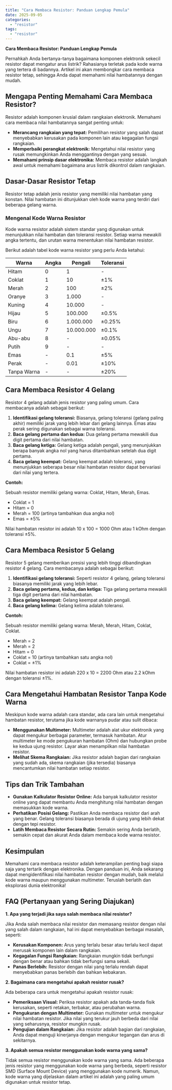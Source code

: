 ```yaml
---
title: "Cara Membaca Resistor: Panduan Lengkap Pemula"
date: 2025-09-05
categories: 
  - "resistor"
tags: 
  - "resistor"
---
```


**Cara Membaca Resistor: Panduan Lengkap Pemula**

Pernahkah Anda bertanya-tanya bagaimana komponen elektronik sekecil resistor dapat mengatur arus listrik? Rahasianya terletak pada kode warna yang tertera di badannya. Artikel ini akan membongkar cara membaca resistor tetap, sehingga Anda dapat memahami nilai hambatannya dengan mudah.

## Mengapa Penting Memahami Cara Membaca Resistor?

Resistor adalah komponen krusial dalam rangkaian elektronik. Memahami cara membaca nilai hambatannya sangat penting untuk:

- **Merancang rangkaian yang tepat:** Pemilihan resistor yang salah dapat menyebabkan kerusakan pada komponen lain atau kegagalan fungsi rangkaian.
- **Memperbaiki perangkat elektronik:** Mengetahui nilai resistor yang rusak memungkinkan Anda menggantinya dengan yang sesuai.
- **Memahami prinsip dasar elektronika:** Membaca resistor adalah langkah awal untuk memahami bagaimana arus listrik dikontrol dalam rangkaian.

## Dasar-Dasar Resistor Tetap

Resistor tetap adalah jenis resistor yang memiliki nilai hambatan yang konstan. Nilai hambatan ini ditunjukkan oleh kode warna yang terdiri dari beberapa gelang warna.

### Mengenal Kode Warna Resistor

Kode warna resistor adalah sistem standar yang digunakan untuk menunjukkan nilai hambatan dan toleransi resistor. Setiap warna mewakili angka tertentu, dan urutan warna menentukan nilai hambatan resistor.

Berikut adalah tabel kode warna resistor yang perlu Anda ketahui:

| Warna | Angka | Pengali | Toleransi |
| --- | --- | --- | --- |
| Hitam | 0 | 1 | \- |
| Coklat | 1 | 10 | ±1% |
| Merah | 2 | 100 | ±2% |
| Oranye | 3 | 1.000 | \- |
| Kuning | 4 | 10.000 | \- |
| Hijau | 5 | 100.000 | ±0.5% |
| Biru | 6 | 1.000.000 | ±0.25% |
| Ungu | 7 | 10.000.000 | ±0.1% |
| Abu-abu | 8 | \- | ±0.05% |
| Putih | 9 | \- | \- |
| Emas | \- | 0.1 | ±5% |
| Perak | \- | 0.01 | ±10% |
| Tanpa Warna | \- | \- | ±20% |

## Cara Membaca Resistor 4 Gelang

Resistor 4 gelang adalah jenis resistor yang paling umum. Cara membacanya adalah sebagai berikut:

1. **Identifikasi gelang toleransi:** Biasanya, gelang toleransi (gelang paling akhir) memiliki jarak yang lebih lebar dari gelang lainnya. Emas atau perak sering digunakan sebagai warna toleransi.
2. **Baca gelang pertama dan kedua:** Dua gelang pertama mewakili dua digit pertama dari nilai hambatan.
3. **Baca gelang ketiga:** Gelang ketiga adalah pengali, yang menunjukkan berapa banyak angka nol yang harus ditambahkan setelah dua digit pertama.
4. **Baca gelang keempat:** Gelang keempat adalah toleransi, yang menunjukkan seberapa besar nilai hambatan resistor dapat bervariasi dari nilai yang tertera.

**Contoh:**

Sebuah resistor memiliki gelang warna: Coklat, Hitam, Merah, Emas.

- Coklat = 1
- Hitam = 0
- Merah = 100 (artinya tambahkan dua angka nol)
- Emas = ±5%

Nilai hambatan resistor ini adalah 10 x 100 = 1000 Ohm atau 1 kOhm dengan toleransi ±5%.

## Cara Membaca Resistor 5 Gelang

Resistor 5 gelang memberikan presisi yang lebih tinggi dibandingkan resistor 4 gelang. Cara membacanya adalah sebagai berikut:

1. **Identifikasi gelang toleransi:** Seperti resistor 4 gelang, gelang toleransi biasanya memiliki jarak yang lebih lebar.
2. **Baca gelang pertama, kedua, dan ketiga:** Tiga gelang pertama mewakili tiga digit pertama dari nilai hambatan.
3. **Baca gelang keempat:** Gelang keempat adalah pengali.
4. **Baca gelang kelima:** Gelang kelima adalah toleransi.

**Contoh:**

Sebuah resistor memiliki gelang warna: Merah, Merah, Hitam, Coklat, Coklat.

- Merah = 2
- Merah = 2
- Hitam = 0
- Coklat = 10 (artinya tambahkan satu angka nol)
- Coklat = ±1%

Nilai hambatan resistor ini adalah 220 x 10 = 2200 Ohm atau 2.2 kOhm dengan toleransi ±1%.

## Cara Mengetahui Hambatan Resistor Tanpa Kode Warna

Meskipun kode warna adalah cara standar, ada cara lain untuk mengetahui hambatan resistor, terutama jika kode warnanya pudar atau sulit dibaca:

- **Menggunakan Multimeter:** Multimeter adalah alat ukur elektronik yang dapat mengukur berbagai parameter, termasuk hambatan. Atur multimeter ke mode pengukuran hambatan (Ohm) dan hubungkan probe ke kedua ujung resistor. Layar akan menampilkan nilai hambatan resistor.
- **Melihat Skema Rangkaian:** Jika resistor adalah bagian dari rangkaian yang sudah ada, skema rangkaian (jika tersedia) biasanya mencantumkan nilai hambatan setiap resistor.

## Tips dan Trik Tambahan

- **Gunakan Kalkulator Resistor Online:** Ada banyak kalkulator resistor online yang dapat membantu Anda menghitung nilai hambatan dengan memasukkan kode warna.
- **Perhatikan Posisi Gelang:** Pastikan Anda membaca resistor dari arah yang benar. Gelang toleransi biasanya berada di ujung yang lebih dekat dengan tepi resistor.
- **Latih Membaca Resistor Secara Rutin:** Semakin sering Anda berlatih, semakin cepat dan akurat Anda dalam membaca kode warna resistor.

## Kesimpulan

Memahami cara membaca resistor adalah keterampilan penting bagi siapa saja yang tertarik dengan elektronika. Dengan panduan ini, Anda sekarang dapat mengidentifikasi nilai hambatan resistor dengan mudah, baik melalui kode warna maupun menggunakan multimeter. Teruslah berlatih dan eksplorasi dunia elektronika!

## FAQ (Pertanyaan yang Sering Diajukan)

**1\. Apa yang terjadi jika saya salah membaca nilai resistor?**

Jika Anda salah membaca nilai resistor dan memasang resistor dengan nilai yang salah dalam rangkaian, hal ini dapat menyebabkan berbagai masalah, seperti:

- **Kerusakan Komponen:** Arus yang terlalu besar atau terlalu kecil dapat merusak komponen lain dalam rangkaian.
- **Kegagalan Fungsi Rangkaian:** Rangkaian mungkin tidak berfungsi dengan benar atau bahkan tidak berfungsi sama sekali.
- **Panas Berlebih:** Resistor dengan nilai yang terlalu rendah dapat menyebabkan panas berlebih dan bahkan kebakaran.

**2\. Bagaimana cara mengetahui apakah resistor rusak?**

Ada beberapa cara untuk mengetahui apakah resistor rusak:

- **Pemeriksaan Visual:** Periksa resistor apakah ada tanda-tanda fisik kerusakan, seperti retakan, terbakar, atau perubahan warna.
- **Pengukuran dengan Multimeter:** Gunakan multimeter untuk mengukur nilai hambatan resistor. Jika nilai yang terukur jauh berbeda dari nilai yang seharusnya, resistor mungkin rusak.
- **Pengujian dalam Rangkaian:** Jika resistor adalah bagian dari rangkaian, Anda dapat menguji kinerjanya dengan mengukur tegangan dan arus di sekitarnya.

**3\. Apakah semua resistor menggunakan kode warna yang sama?**

Tidak semua resistor menggunakan kode warna yang sama. Ada beberapa jenis resistor yang menggunakan kode warna yang berbeda, seperti resistor SMD (Surface Mount Device) yang menggunakan kode numerik. Namun, kode warna yang dijelaskan dalam artikel ini adalah yang paling umum digunakan untuk resistor tetap.
